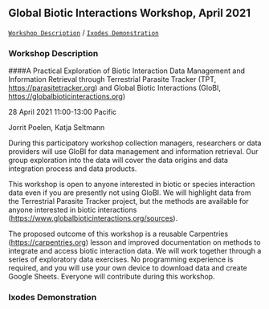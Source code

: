 ## Global Biotic Interactions Workshop, April 2021


[```Workshop Description```](#Workshop-Description) / [```Ixodes Demonstration```](#Ixodes-Demonstration) 


### Workshop Description

####A Practical Exploration of Biotic Interaction Data Management and Information Retrieval through Terrestrial Parasite Tracker (TPT, https://parasitetracker.org) and Global Biotic Interactions (GloBI, https://globalbioticinteractions.org)

28 April 2021 11:00-13:00 Pacific

Jorrit Poelen, Katja Seltmann

During this participatory workshop collection managers, researchers or data providers will use GloBI for data management and information retrieval. Our group exploration into the data will cover the data origins and data integration process and data products.

This workshop is open to anyone interested in biotic or species interaction data even if you are presently not using GloBI. We will highlight data from the Terrestrial Parasite Tracker project, but the methods are available for anyone interested in biotic interactions (https://www.globalbioticinteractions.org/sources). 

The proposed outcome of this workshop is a reusable Carpentries (https://carpentries.org) lesson and improved documentation on methods to integrate and access biotic interaction data. We will work together through a series of exploratory data exercises. No programming experience is required, and you will use your own device to download data and create Google Sheets. Everyone will contribute during this workshop.


### Ixodes Demonstration



